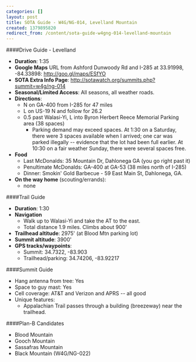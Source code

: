 ```yaml
---
categories: []
layout: post
title: SOTA Guide - W4G/NG-014, Levelland Mountain
created: 1379895820
redirect_from: /content/sota-guide-w4gng-014-levelland-mountain
---
```

####Drive Guide - Levelland

* **Duration**: 1:35
* **Google Maps** URL from Ashford Dunwoody Rd and I-285 at 33.91998, -84.33898: http://goo.gl/maps/ESfYO
* **SOTA Extra Info Page**: http://sotawatch.org/summits.php?summit=w4g/ng-014
* **Seasonal/Limited Access**: All seasons, all weather roads.
* **Directions**:
    * N on GA-400 from I-285 for 47 miles
    * L on US-19 N and follow for 26.2
    * 0.5 past Walasi-Yi, L into Byron Herbert Reece Memorial Parking area (38 spaces)
        * Parking demand may exceed spaces. At 1:30 on a Saturday, there were 3 spaces available when I arrived; one car was parked illegally -- evidence that the lot had been full earlier.  At 10:30 on a fair weather Sunday, there were several spaces free.
* **Food**
    * Last McDonalds: 35 Mountain Dr, Dahlonega GA (you go right past it)
    * Penultimate McDonalds: GA-400 at GA-53 (38 miles north of I-285)
    * Dinner: Smokin' Gold Barbecue - 59 East Main St, Dahlonega, GA.
* **On the way home** (scouting/errands):
    * none

####Trail Guide

* **Duration**: 1:30
* **Navigation**
    * Walk up to Walasi-Yi and take the AT to the east.  
    * Total distance 1.9 miles. Climbs about 900'
* **Trailhead altitude**: 2975' (at Blood Mtn parking lot)
* **Summit altitude**: 3900'
* **GPS tracks/waypoints**:
    * Summit: 34.7322, -83.903
    * Trailhead/parking: 34.74206, -83.92217

####Summit Guide

* Hang antenna from tree: Yes
* Space to guy mast: Yes
* Cell coverage: AT&T and Verizon and APRS -- all good
* Unique features:
    * Appalachian Trail passes through a building (breezeway) near the trailhead.

####Plan-B Candidates

* Blood Mountain
* Gooch Mountain
* Sassafras Mountain
* Black Mountain (W4G/NG-022)
